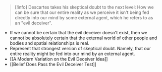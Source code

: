 > [!info] Descartes takes his skeptical doubt to the next level: How we can be sure that our entire reality as we perceive it isn't being fed directly into our mind by some external agent, which he refers to as an "evil deceiver".
- If we cannot be certain that the evil deceiver doesn't exist, then we cannot be absolutely certain that the external world of other people and bodies and spatial relationships is real.
- Represent that strongest version of skeptical doubt. Namely, that our entire reality might be fed into our mind by an external agent.
- [[A Modern Variation on the Evil Deceiver Idea]]
- [[Belief Does Pass the Evil Deceiver Test]]
